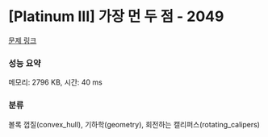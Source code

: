# [Platinum III] 가장 먼 두 점 - 2049 

[문제 링크](https://www.acmicpc.net/problem/2049) 

### 성능 요약

메모리: 2796 KB, 시간: 40 ms

### 분류

볼록 껍질(convex_hull), 기하학(geometry), 회전하는 캘리퍼스(rotating_calipers)

